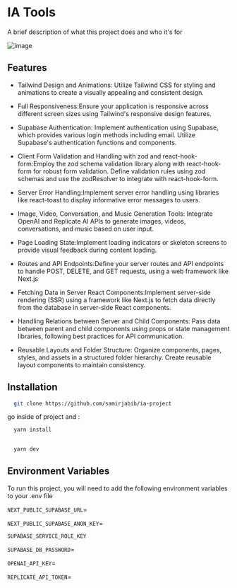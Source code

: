 
# IA Tools 

A brief description of what this project does and who it's for

![image](https://github.com/samirjabib/ia-project/assets/98964077/bc31cf5a-6f42-4397-92a6-7f638623ad80)



## Features

- Tailwind Design and Animations: Utilize Tailwind CSS for styling and animations to create a visually appealing and consistent design.

- Full Responsiveness:Ensure your application is responsive across different screen sizes using Tailwind's responsive design features.

- Supabase Authentication: Implement authentication using Supabase, which provides various login methods including email. Utilize Supabase's authentication functions and components.


- Client Form Validation and Handling with zod and react-hook-form:Employ the zod schema validation library along with react-hook-form for robust form validation. Define validation rules using zod schemas and use the zodResolver to integrate with react-hook-form.


- Server Error Handling:Implement server error handling using libraries like react-toast to display informative error messages to users.


- Image, Video, Conversation, and Music Generation Tools: Integrate OpenAI and Replicate AI APIs to generate images, videos, conversations, and music based on user input.


- Page Loading State:Implement loading indicators or skeleton screens to provide visual feedback during content loading.


- Routes and API Endpoints:Define your server routes and API endpoints to handle POST, DELETE, and GET requests, using a web framework like Next.js




- Fetching Data in Server React Components:Implement server-side rendering (SSR) using a framework like Next.js to fetch data directly from the database in server-side React components.



- Handling Relations between Server and Child Components: Pass data between parent and child components using props or state management libraries, following best practices for API communication.

- Reusable Layouts and Folder Structure:  Organize components, pages, styles, and assets in a structured folder hierarchy. Create reusable layout components to maintain consistency.

## Installation
 

```bash
  git clone https://github.com/samirjabib/ia-project
```

go inside of project and :
```bash
  yarn install 
  
```
    

```bash
  yarn dev
```



## Environment Variables

To run this project, you will need to add the following environment variables to your .env file


`NEXT_PUBLIC_SUPABASE_URL`=

`NEXT_PUBLIC_SUPABASE_ANON_KEY`=

`SUPABASE_SERVICE_ROLE_KEY`

`SUPABASE_DB_PASSWORD`=

`OPENAI_API_KEY`=

`REPLICATE_API_TOKEN`=
